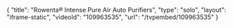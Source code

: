 {
    "title": "Rowenta&reg; Intense Pure Air Auto Purifiers",
    "type": "solo",
    "layout": "iframe-static",
    "videoId": "109963535",
    "url": "\/tvpembed\/109963535"
}